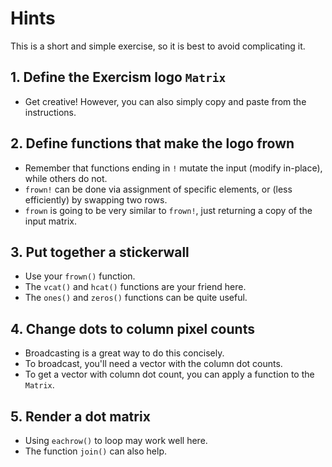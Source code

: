 # Hints

This is a short and simple exercise, so it is best to avoid complicating it.

## 1. Define the Exercism logo `Matrix`

- Get creative! However, you can also simply copy and paste from the instructions.

## 2. Define functions that make the logo frown

- Remember that functions ending in `!` mutate the input (modify in-place), while others do not.
- `frown!` can be done via assignment of specific elements, or (less efficiently) by swapping two rows.
- `frown` is going to be very similar to `frown!`, just returning a copy of the input matrix.

## 3. Put together a stickerwall

- Use your `frown()` function.
- The `vcat()` and `hcat()` functions are your friend here.
- The `ones()` and `zeros()` functions can be quite useful.

## 4. Change dots to column pixel counts

- Broadcasting is a great way to do this concisely.
- To broadcast, you'll need a vector with the column dot counts.
- To get a vector with column dot count, you can apply a function to the `Matrix`.

## 5. Render a dot matrix

- Using `eachrow()` to loop may work well here.
- The function `join()` can also help.
